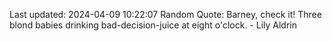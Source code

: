 Last updated: 2024-04-09 10:22:07
Random Quote: Barney, check it! Three blond babies drinking bad-decision-juice at eight o'clock. - Lily Aldrin